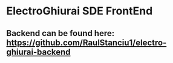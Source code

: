 # ElectroGhiurai SDE FrontEnd
## Backend can be found here: https://github.com/RaulStanciu1/electro-ghiurai-backend
